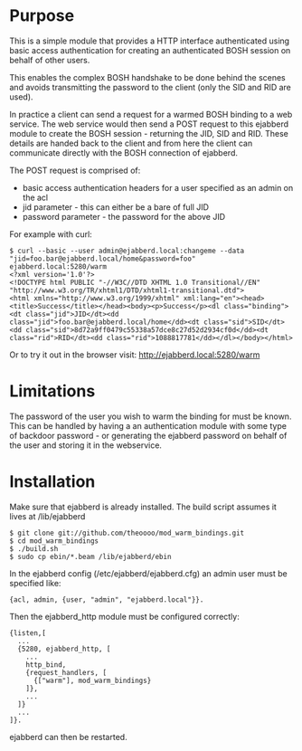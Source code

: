 # Purpose
This is a simple module that provides a HTTP interface authenticated using basic access authentication for creating an authenticated BOSH session on behalf of other users.

This enables the complex BOSH handshake to be done behind the scenes and avoids transmitting the password to the client (only the SID and RID are used).

In practice a client can send a request for a warmed BOSH binding to a web service. The web service would then send a POST request to this ejabberd module to create the BOSH session - returning the JID, SID and RID. These details are handed back to the client and from here the client can communicate directly with the BOSH connection of ejabberd.

The POST request is comprised of:

- basic access authentication headers for a user specified as an admin on the acl
- jid parameter - this can either be a bare of full JID
- password parameter - the password for the above JID

For example with curl:

    $ curl --basic --user admin@ejabberd.local:changeme --data "jid=foo.bar@ejabberd.local/home&password=foo" ejabberd.local:5280/warm
    <?xml version='1.0'?>
    <!DOCTYPE html PUBLIC "-//W3C//DTD XHTML 1.0 Transitional//EN" "http://www.w3.org/TR/xhtml1/DTD/xhtml1-transitional.dtd">
    <html xmlns="http://www.w3.org/1999/xhtml" xml:lang="en"><head><title>Success</title></head><body><p>Success</p><dl class="binding"><dt class="jid">JID</dt><dd class="jid">foo.bar@ejabberd.local/home</dd><dt class="sid">SID</dt><dd class="sid">8d72a9ff0479c55338a57dce8c27d52d2934cf0d</dd><dt class="rid">RID</dt><dd class="rid">1088817781</dd></dl></body></html>

Or to try it out in the browser visit: http://ejabberd.local:5280/warm

# Limitations

The password of the user you wish to warm the binding for must be known. This can be handled by having a an authentication module with some type of backdoor password - or generating the ejabberd password on behalf of the user and storing it in the webservice.

# Installation
Make sure that ejabberd is already installed. The build script assumes it lives at /lib/ejabberd

    $ git clone git://github.com/theoooo/mod_warm_bindings.git
    $ cd mod_warm_bindings
    $ ./build.sh
    $ sudo cp ebin/*.beam /lib/ejabberd/ebin

In the ejabberd config (/etc/ejabberd/ejabberd.cfg) an admin user must be specified like:

    {acl, admin, {user, "admin", "ejabberd.local"}}.

Then the ejabberd_http module must be configured correctly:

    {listen,[
      ...
      {5280, ejabberd_http, [
        ...
        http_bind,
        {request_handlers, [
          {["warm"], mod_warm_bindings}
        ]},
        ...
      ]}
      ...
    ]}.


ejabberd can then be restarted.